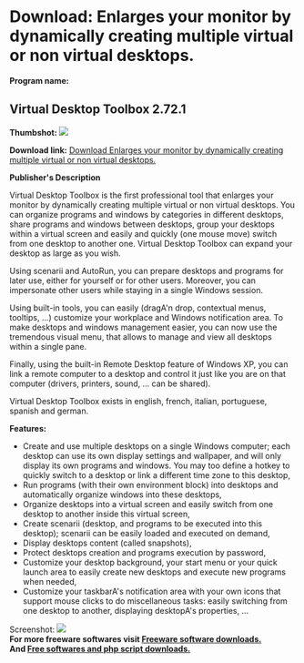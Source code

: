 # Download: Enlarges your monitor by dynamically creating multiple virtual or non virtual desktops.

**Program name:**

## Virtual Desktop Toolbox 2.72.1

  
**Thumbshot:** ![](http://www.freewarefiles.com/screenshot/VDTVisualMenu_md.gif)   
  
**Download link:** [Download Enlarges your monitor by dynamically creating multiple virtual or non virtual desktops.](http://freesoftwares.boysofts.com/Virtual-Desktop-Toolbox_program_17496.html)  
  


**Publisher's Description**  
  


Virtual Desktop Toolbox is the first professional tool that enlarges your monitor by dynamically creating multiple virtual or non virtual desktops. You can organize programs and windows by categories in different desktops, share programs and windows between desktops, group your desktops within a virtual screen and easily and quickly (one mouse move) switch from one desktop to another one. Virtual Desktop Toolbox can expand your desktop as large as you wish. 

Using scenarii and AutoRun, you can prepare desktops and programs for later use, either for yourself or for other users. Moreover, you can impersonate other users while staying in a single Windows session.

Using built-in tools, you can easily (dragA'n drop, contextual menus, tooltips, ...) customize your workplace and Windows notification area. To make desktops and windows management easier, you can now use the tremendous visual menu, that allows to manage and view all desktops within a single pane.

Finally, using the built-in Remote Desktop feature of Windows XP, you can link a remote computer to a desktop and control it just like you are on that computer (drivers, printers, sound, ... can be shared).

Virtual Desktop Toolbox exists in english, french, italian, portuguese, spanish and german.

**Features:**

  * Create and use multiple desktops on a single Windows computer; each desktop can use its own display settings and wallpaper, and will only display its own programs and windows. You may too define a hotkey to quickly switch to a desktop or link a different time zone to this desktop, 
  * Run programs (with their own environment block) into desktops and automatically organize windows into these desktops, 
  * Organize desktops into a virtual screen and easily switch from one desktop to another inside this virtual screen, 
  * Create scenarii (desktop, and programs to be executed into this desktop); scenarii can be easily loaded and executed on demand, 
  * Display desktops content (called snapshots), 
  * Protect desktops creation and programs execution by password, 
  * Customize your desktop background, your start menu or your quick launch area to easily create new desktops and execute new programs when needed, 
  * Customize your taskbarA's notification area with your own icons that support mouse clicks to do miscellaneous tasks: easily switching from one desktop to another, displaying desktopA's properties, ... 

  
  
Screenshot: ![](http://www.freewarefiles.com/screenshot/VDTVisualMenu.gif)   
**For more freeware softwares visit [Freeware software downloads.](http://freesoftwares.boysofts.com/)**   
**And [Free softwares and php script downloads.](http://www.boysofts.com/)**
